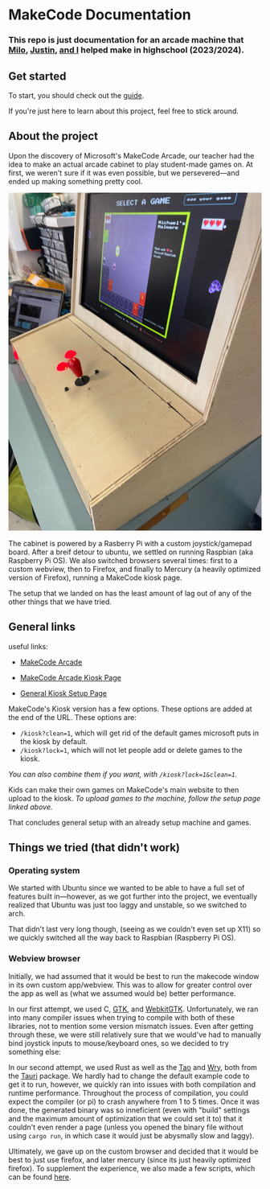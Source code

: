 # MakeCode Documentation

### This repo is just documentation for an arcade machine that [Milo](https://github.com/melonkgur), [Justin](https://github.com/Jbay33), [and I](https://github.com/mpot05) helped make in highschool (2023/2024).

## Get started

To start, you should check out the [guide](/GUIDE.md).

If you're just here to learn about this project, feel free to stick around. 

## About the project

Upon the discovery of Microsoft's MakeCode Arcade, our teacher had the idea to make an actual arcade cabinet to play student-made games on. At first, we weren't sure if it was even possible, but we persevered—and ended up making something pretty cool.

![arcade cabinet](assets/arcade-cabinet.jpg)

The cabinet is powered by a Rasberry Pi with a custom joystick/gamepad board. After a breif detour to ubuntu, we settled on running Raspbian (aka Raspberry Pi OS). We also switched browsers several times: first to a custom webview, then to Firefox, and finally to Mercury (a heavily optimized version of Firefox), running a MakeCode kiosk page. 

The setup that we landed on has the least amount of lag out of any of the other things that we have tried.

## General links

useful links:

* [MakeCode Arcade](https://arcade.makecode.com)

* [MakeCode Arcade Kiosk Page](https://arcade.makecode.com/kiosk)

* [General Kiosk Setup Page](https://arcade.makecode.com/hardware/kiosk)

MakeCode's Kiosk version has a few options. These options are added at the end of the URL. 
These options are: 

* `/kiosk?clean=1`, which will get rid of the default games microsoft puts in the kiosk by default. 
* `/kiosk?lock=1`, which will not let people add or delete games to the kiosk.

*You can also combine them if you want, with `/kiosk?lock=1&clean=1`.*

Kids can make their own games on MakeCode's main website to then upload to the kiosk. 
*To upload games to the machine, follow the setup page linked above.*

That concludes general setup with an already setup machine and games.

## Things we tried (that didn't work)

### Operating system

We started with Ubuntu since we wanted to be able to have a full set of features built in—however, as we got further into the project, we eventually realized that Ubuntu was just too laggy and unstable, so we switched to arch. 

That didn't last very long though, (seeing as we couldn't even set up X11) so we quickly switched all the way back to Raspbian (Raspberry Pi OS).

### Webview browser

Initially, we had assumed that it would be best to run the makecode window in its own custom app/webview. This was to allow for greater control over the app as well as (what we assumed would be) better performance. 

In our first attempt, we used C, [GTK](https://www.gtk.org/), and [WebkitGTK](https://webkitgtk.org/). Unfortunately, we ran into many compiler issues when trying to compile with both of these libraries, not to mention some version mismatch issues. Even after getting through these, we were still relatively sure that we would've had to manually bind joystick inputs to mouse/keyboard ones, so we decided to try something else:

In our second attempt, we used Rust as well as the [Tao](https://github.com/tauri-apps/tao) and [Wry](https://github.com/tauri-apps/wry), both from the [Tauri](https://github.com/tauri-apps/tauri) package. We hardly had to change the default example code to get it to run, however, we quickly ran into issues with both compilation and runtime performance. Throughout the process of compilation, you could expect the compiler (or pi) to crash anywhere from 1 to 5 times. Once it was done, the generated binary was so inneficient (even with "build" settings and the maximum amount of optimization that we could set it to) that it couldn't even render a page (unless you opened the binary file without using `cargo run`, in which case it would just be abysmally slow and laggy). 

Ultimately, we gave up on the custom browser and decided that it would be best to just use firefox, and later mercury (since its just heavily optimized firefox). To supplement the experience, we also made a few scripts, which can be found [here](https://github.com/mpot05/makecode-docs/tree/main/snippets). 
